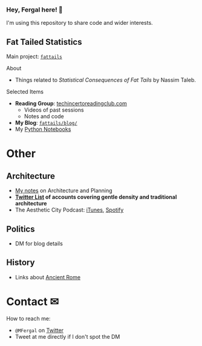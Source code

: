 ### Hey, Fergal here! 👋

I'm using this repository to share code and wider interests.

## Fat Tailed Statistics
Main project: [`fattails`](https://github.com/FergM/fattails)

About
* Things related to *Statistical Consequences of Fat Tails* by Nassim Taleb.

Selected Items
* **Reading Group**: [techincertoreadingclub.com](http://www.techincertoreadingclub.com/)
    * Videos of past sessions
    * Notes and code
* **My Blog**: [`fattails/blog/`](https://github.com/FergM/fattails/tree/main/blog)
* My [Python Notebooks](https://github.com/FergM/fattails/blob/main/notebooks/README.md)

# Other
## Architecture
* [My notes](https://github.com/FergM/architecture) on Architecture and Planning
* **[Twitter List](https://twitter.com/i/lists/1322508700649750528) of accounts covering gentle density and traditional architecture**
* The Aesthetic City Podcast: [iTunes](https://podcasts.apple.com/lu/podcast/the-aesthetic-city/id1613784991), [Spotify](https://open.spotify.com/show/4cU3tcGKXiziKGuvfd3KIa)

## Politics
* DM for blog details

## History
* Links about [Ancient Rome](./history.md#ancient-rome)

# Contact ✉
How to reach me: 
* `@MFergal` on [Twitter](https://twitter.com/MFergal)
* Tweet at me directly if I don't spot the DM
